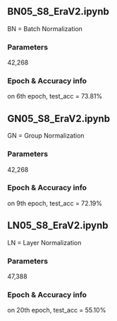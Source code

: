

## BN05_S8_EraV2.ipynb

BN = Batch Normalization  

### Parameters
42,268

### Epoch & Accuracy info 
on 6th epoch, test_acc = 73.81%


## GN05_S8_EraV2.ipynb

GN = Group Normalization  

### Parameters
42,268

### Epoch & Accuracy info 
on 9th epoch, test_acc = 72.19%



## LN05_S8_EraV2.ipynb

LN = Layer Normalization  

### Parameters
47,388

### Epoch & Accuracy info 
on 20th epoch, test_acc = 55.10%

